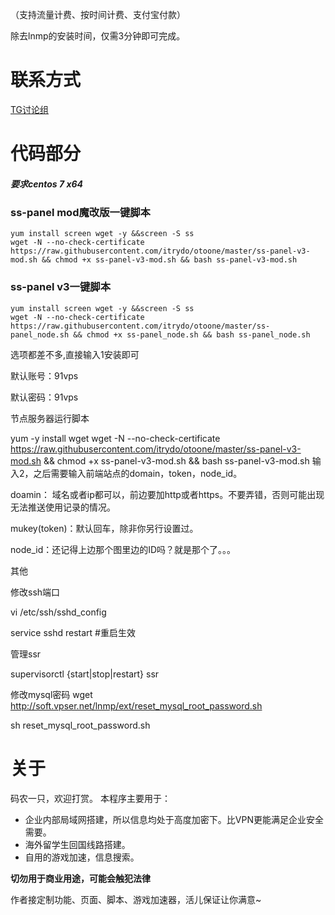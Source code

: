 （支持流量计费、按时间计费、支付宝付款）

除去lnmp的安装时间，仅需3分钟即可完成。
# 联系方式
[TG讨论组](https://t.me/feiyangss)

# 代码部分

##### 要求centos 7 x64

### ss-panel mod魔改版一键脚本
```
yum install screen wget -y &&screen -S ss 
wget -N --no-check-certificate https://raw.githubusercontent.com/itrydo/otoone/master/ss-panel-v3-mod.sh && chmod +x ss-panel-v3-mod.sh && bash ss-panel-v3-mod.sh

```
### ss-panel v3一键脚本
```
yum install screen wget -y &&screen -S ss
wget -N --no-check-certificate https://raw.githubusercontent.com/itrydo/otoone/master/ss-panel_node.sh && chmod +x ss-panel_node.sh && bash ss-panel_node.sh

```

选项都差不多,直接输入1安装即可

默认账号：91vps

默认密码：91vps

节点服务器运行脚本

yum -y install wget
wget -N --no-check-certificate https://raw.githubusercontent.com/itrydo/otoone/master/ss-panel-v3-mod.sh && chmod +x ss-panel-v3-mod.sh && bash ss-panel-v3-mod.sh
输入2，之后需要输入前端站点的domain，token，node_id。

doamin： 域名或者ip都可以，前边要加http或者https。不要弄错，否则可能出现无法推送使用记录的情况。

mukey(token)：默认回车，除非你另行设置过。

node_id：还记得上边那个图里边的ID吗？就是那个了。。。

其他

修改ssh端口

vi /etc/ssh/sshd_config

service sshd restart #重启生效

管理ssr

supervisorctl {start|stop|restart} ssr

修改mysql密码
wget http://soft.vpser.net/lnmp/ext/reset_mysql_root_password.sh

sh reset_mysql_root_password.sh

# 关于
码农一只，欢迎打赏。
本程序主要用于：

- 企业内部局域网搭建，所以信息均处于高度加密下。比VPN更能满足企业安全需要。
- 海外留学生回国线路搭建。
- 自用的游戏加速，信息搜索。

**切勿用于商业用途，可能会触犯法律**

作者接定制功能、页面、脚本、游戏加速器，活儿保证让你满意~
